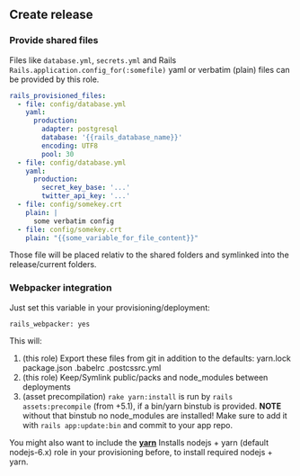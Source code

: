 ## Create release



### Provide shared files

Files like ``database.yml``, ``secrets.yml`` and Rails ``Rails.application.config_for(:somefile)`` yaml or verbatim (plain) files can be provided by this role.

```yaml
rails_provisioned_files:
  - file: config/database.yml
    yaml:
      production:
        adapter: postgresql
        database: '{{rails_database_name}}'
        encoding: UTF8
        pool: 30
  - file: config/database.yml
    yaml:
      production:
        secret_key_base: '...'
        twitter_api_key: '...'
  - file: config/somekey.crt
    plain: |
      some verbatim config
  - file: config/somekey.crt
    plain: "{{some_variable_for_file_content}}"
```

Those file will be placed relativ to the shared folders and symlinked into the release/current folders.


### Webpacker integration

Just set this variable in your provisioning/deployment:

```
rails_webpacker: yes
```

This will:

1. (this role) Export these files from git in addition to the defaults: yarn.lock package.json .babelrc .postcssrc.yml
2. (this role) Keep/Symlink public/packs and node_modules between deployments
3. (asset precompilation) ``rake yarn:install`` is run by ``rails assets:precompile`` (from +5.1), if a bin/yarn binstub is provided. **NOTE** without that binstub no node_modules are installed! Make sure to add it with ``rails app:update:bin`` and commit to your app repo.

You might also want to include the [**yarn**](https://github.com/dresden-weekly/ansible-rails/tree/develop/yarn) Installs nodejs + yarn (default nodejs-6.x) role in your provisioning before, to install required nodejs + yarn.

